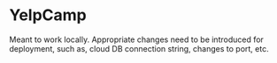 # YelpCamp

Meant to work locally. 
Appropriate changes need to be introduced for deployment, such as, cloud DB connection string, changes to port, etc.
